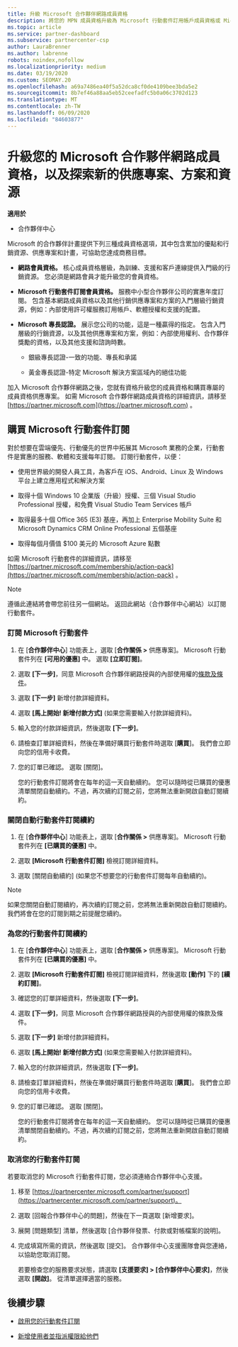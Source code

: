 ```yaml
---
title: 升級 Microsoft 合作夥伴網路成員資格
description: 將您的 MPN 成員資格升級為 Microsoft 行動套件訂用帳戶成員資格或 Microsoft 專長認證，以符合專屬權益。
ms.topic: article
ms.service: partner-dashboard
ms.subservice: partnercenter-csp
author: LauraBrenner
ms.author: labrenne
robots: noindex,nofollow
ms.localizationpriority: medium
ms.date: 03/19/2020
ms.custom: SEOMAY.20
ms.openlocfilehash: a69a7486ea40f5a52dca8cf0de4109bee3bda5e2
ms.sourcegitcommit: 8b7ef46a88aa5eb52ceefadfc5b0a06c3702d123
ms.translationtype: MT
ms.contentlocale: zh-TW
ms.lasthandoff: 06/09/2020
ms.locfileid: "84603877"
---
```

# <a name="upgrade-your-microsoft-partner-network-membership-and-explore-new-offers-programs-and-resources"></a>升級您的 Microsoft 合作夥伴網路成員資格，以及探索新的供應專案、方案和資源

**適用於**

- 合作夥伴中心

Microsoft 的合作夥伴計畫提供下列三種成員資格選項，其中包含累加的優點和行銷資源、供應專案和計畫，可協助您達成商務目標。

- **網路會員資格。** 核心成員資格層級，為訓練、支援和客戶連線提供入門級的行銷資源。 您必須是網路會員才能升級您的會員資格。

- **Microsoft 行動套件訂閱會員資格。** 服務中小型合作夥伴公司的實惠年度訂閱。 包含基本網路成員資格以及其他行銷供應專案和方案的入門層級行銷資源，例如：內部使用許可權服務訂用帳戶、軟體授權和支援的配置。

- **Microsoft 專長認證。** 展示您公司的功能，這是一種贏得的指定。 包含入門層級的行銷資源，以及其他供應專案和方案，例如：內部使用權利、合作夥伴獎勵的資格，以及其他支援和諮詢時數。

  - 銀級專長認證-一致的功能、專長和承諾

  - 黃金專長認證-特定 Microsoft 解決方案區域內的絕佳功能

加入 Microsoft 合作夥伴網路之後，您就有資格升級您的成員資格和購買專屬的成員資格供應專案。 如需 Microsoft 合作夥伴網路成員資格的詳細資訊，請移至 [https://partner.microsoft.com](https://partner.microsoft.com) 。

## <a name="purchase-a-microsoft-action-pack-subscription"></a>購買 Microsoft 行動套件訂閱

對於想要在雲端優先、行動優先的世界中拓展其 Microsoft 業務的企業，行動套件是實惠的服務、軟體和支援每年訂閱。 訂閱行動套件，以便：

- 使用世界級的開發人員工具，為客戶在 iOS、Android、Linux 及 Windows 平台上建立應用程式和解決方案

- 取得十個 Windows 10 企業版（升級）授權、三個 Visual Studio Professional 授權，和免費 Visual Studio Team Services 帳戶

- 取得最多十個 Office 365 (E3) 基座，再加上 Enterprise Mobility Suite 和 Microsoft Dynamics CRM Online Professional 五個基座

- 取得每個月價值 $100 美元的 Microsoft Azure 點數

如需 Microsoft 行動套件的詳細資訊，請移至 [https://partner.microsoft.com/membership/action-pack](https://partner.microsoft.com/membership/action-pack) 。

> [!NOTE]  
> 遵循此連結將會帶您前往另一個網站。 返回此網站（合作夥伴中心網站）以訂閱行動套件。

### <a name="subscribe-to-microsoft-action-pack"></a>訂閱 Microsoft 行動套件

1. 在 [**合作夥伴中心**] 功能表上，選取 [**合作關係 >** 供應專案]。 Microsoft 行動套件列在 **\[可用的優惠\]** 中。 選取 **\[立即訂閱\]**。

2. 選取 **\[下一步\]**，同意 Microsoft 合作夥伴網路授與的內部使用權的[條款及條件](https://go.microsoft.com/fwlink/?linkid=842232)。  

3. 選取 **\[下一步\]** 新增付款詳細資料。

4. 選取 **\[馬上開始! 新增付款方式\]** (如果您需要輸入付款詳細資料)。

5. 輸入您的付款詳細資訊，然後選取 **\[下一步\]**。

6. 請檢查訂單詳細資料，然後在準備好購買行動套件時選取 [**購買**]。 我們會立即向您的信用卡收費。

7. 您的訂單已確認。 選取 [關閉]。

   您的行動套件訂閱將會在每年的這一天自動續約。 您可以隨時從已購買的優惠清單關閉自動續約。不過，再次續約訂閱之前，您將無法重新開啟自動訂閱續約。

### <a name="turn-off-automatic-action-pack-subscription-renewal"></a>關閉自動行動套件訂閱續約

1. 在 [**合作夥伴中心**] 功能表上，選取 [**合作關係 >** 供應專案]。 Microsoft 行動套件列在 **\[已購買的優惠\]** 中。

2. 選取 **\[Microsoft 行動套件訂閱\]** 檢視訂閱詳細資料。

3. 選取 [關閉自動續約] (如果您不想要您的行動套件訂閱每年自動續約)。

> [!NOTE]  
> 如果您關閉自動訂閱續約，再次續約訂閱之前，您將無法重新開啟自動訂閱續約。 我們將會在您的訂閱到期之前提醒您續約。

### <a name="renew-your-action-pack-subscription"></a>為您的行動套件訂閱續約

1. 在 [**合作夥伴中心**] 功能表上，選取 [**合作關係 >** 供應專案]。 Microsoft 行動套件列在 **\[已購買的優惠\]** 中。

2. 選取 **\[Microsoft 行動套件訂閱\]** 檢視訂閱詳細資料，然後選取 **\[動作\]** 下的 **\[續約訂閱\]**。  

3. 確認您的訂單詳細資料，然後選取 **\[下一步\]**。

4. 選取 **\[下一步\]**，同意 Microsoft 合作夥伴網路授與的內部使用權的條款及條件。  

5. 選取 **\[下一步\]** 新增付款詳細資料。

6. 選取 **\[馬上開始! 新增付款方式\]** (如果您需要輸入付款詳細資料)。

7. 輸入您的付款詳細資訊，然後選取 **\[下一步\]**。

8. 請檢查訂單詳細資料，然後在準備好購買行動套件時選取 [**購買**]。 我們會立即向您的信用卡收費。

9. 您的訂單已確認。 選取 [關閉]。

   您的行動套件訂閱將會在每年的這一天自動續約。 您可以隨時從已購買的優惠清單關閉自動續約。不過，再次續約訂閱之前，您將無法重新開啟自動訂閱續約。

### <a name="cancel-your-action-pack-subscription"></a>取消您的行動套件訂閱

若要取消您的 Microsoft 行動套件訂閱，您必須連絡合作夥伴中心支援。

1. 移至 [https://partnercenter.microsoft.com/partner/support](https://partnercenter.microsoft.com/partner/support)。

2. 選取 [回報合作夥伴中心的問題]，然後在下一頁選取 [新增要求]。

3. 展開 [問題類型] 清單，然後選取 [合作夥伴發票、付款或對帳檔案的說明]。

4. 完成填寫所需的資訊，然後選取 [提交]。 合作夥伴中心支援團隊會與您連絡，以協助您取消訂閱。

   若要檢查您的服務要求狀態，請選取 **\[支援要求\] > \[合作夥伴中心要求\]**，然後選取 **\[開啟\]**。 從清單選擇適當的服務。  

## <a name="next-steps"></a>後續步驟

- [啟用您的行動套件訂閱](manage-your-partner-network-benefits.md)

- [新增使用者並指派權限給他們](create-user-accounts-and-set-permissions.md)
